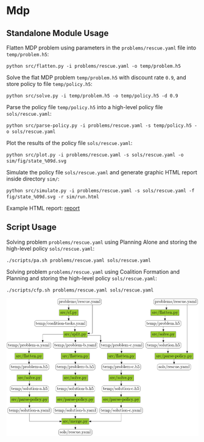 # Mdp

## Standalone Module Usage


Flatten MDP problem using parameters in the ```problems/rescue.yaml``` file into  ```temp/problem.h5```:
```
python src/flatten.py -i problems/rescue.yaml -o temp/problem.h5
```

Solve the flat MDP problem ```temp/problem.h5``` with discount rate ```0.9```, and store policy to file ```temp/policy.h5```:
```
python src/solve.py -i temp/problem.h5 -o temp/policy.h5 -d 0.9
```

Parse the policy file ```temp/policy.h5``` into a high-level policy file ```sols/rescue.yaml```:
```
python src/parse-policy.py -i problems/rescue.yaml -s temp/policy.h5 -o sols/rescue.yaml
```

Plot the results of the policy file ```sols/rescue.yaml```:
```
python src/plot.py -i problems/rescue.yaml -s sols/rescue.yaml -o sim/fig/state_%09d.svg
```

Simulate the policy file ```sols/rescue.yaml``` and generate graphic HTML report inside directory ```sim/```:
```
python src/simulate.py -i problems/rescue.yaml -s sols/rescue.yaml -f fig/state_%09d.svg -r sim/run.html
```

Example HTML report: [report](sim/run.html "Report")

## Script Usage

Solving problem ```problems/rescue.yaml``` using Planning Alone and storing the high-level policy ```sols/rescue.yaml```:
```
./scripts/pa.sh problems/rescue.yaml sols/rescue.yaml
```

Solving problem ```problems/rescue.yaml``` using Coalition Formation and Planning and storing the high-level policy ```sols/rescue.yaml```:
```
./scripts/cfp.sh problems/rescue.yaml sols/rescue.yaml
```

![pipeline](cfp-complete.dot.png?raw=true "Data Flow")
